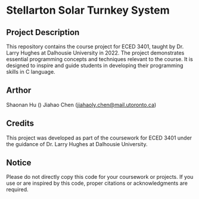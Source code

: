 # Stellarton Solar Turnkey System
## Project Description
This repository contains the course project for ECED 3401, taught by Dr. Larry Hughes at Dalhousie University in 2022. The project demonstrates essential programming concepts and techniques relevant to the course. It is designed to inspire and guide students in developing their programming skills in C language.

## Arthor
Shaonan Hu ()
Jiahao Chen (jiahaoly.chen@mail.utoronto.ca)

## Credits
This project was developed as part of the coursework for ECED 3401 under the guidance of Dr. Larry Hughes at Dalhousie University.

## Notice
Please do not directly copy this code for your coursework or projects. If you use or are inspired by this code, proper citations or acknowledgments are required.
